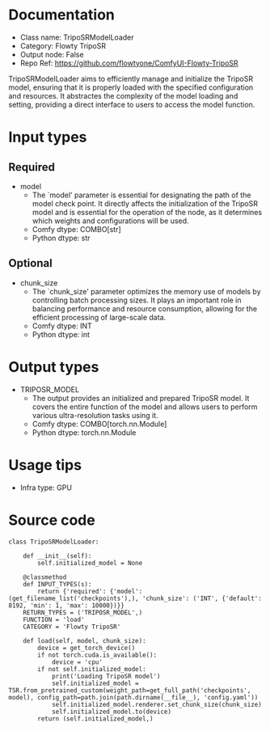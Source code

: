 # Documentation
- Class name: TripoSRModelLoader
- Category: Flowty TripoSR
- Output node: False
- Repo Ref: https://github.com/flowtyone/ComfyUI-Flowty-TripoSR

TripoSRModelLoader aims to efficiently manage and initialize the TripoSR model, ensuring that it is properly loaded with the specified configuration and resources. It abstractes the complexity of the model loading and setting, providing a direct interface to users to access the model function.

# Input types
## Required
- model
    - The `model' parameter is essential for designating the path of the model check point. It directly affects the initialization of the TripoSR model and is essential for the operation of the node, as it determines which weights and configurations will be used.
    - Comfy dtype: COMBO[str]
    - Python dtype: str
## Optional
- chunk_size
    - The `chunk_size' parameter optimizes the memory use of models by controlling batch processing sizes. It plays an important role in balancing performance and resource consumption, allowing for the efficient processing of large-scale data.
    - Comfy dtype: INT
    - Python dtype: int

# Output types
- TRIPOSR_MODEL
    - The output provides an initialized and prepared TripoSR model. It covers the entire function of the model and allows users to perform various ultra-resolution tasks using it.
    - Comfy dtype: COMBO[torch.nn.Module]
    - Python dtype: torch.nn.Module

# Usage tips
- Infra type: GPU

# Source code
```
class TripoSRModelLoader:

    def __init__(self):
        self.initialized_model = None

    @classmethod
    def INPUT_TYPES(s):
        return {'required': {'model': (get_filename_list('checkpoints'),), 'chunk_size': ('INT', {'default': 8192, 'min': 1, 'max': 10000})}}
    RETURN_TYPES = ('TRIPOSR_MODEL',)
    FUNCTION = 'load'
    CATEGORY = 'Flowty TripoSR'

    def load(self, model, chunk_size):
        device = get_torch_device()
        if not torch.cuda.is_available():
            device = 'cpu'
        if not self.initialized_model:
            print('Loading TripoSR model')
            self.initialized_model = TSR.from_pretrained_custom(weight_path=get_full_path('checkpoints', model), config_path=path.join(path.dirname(__file__), 'config.yaml'))
            self.initialized_model.renderer.set_chunk_size(chunk_size)
            self.initialized_model.to(device)
        return (self.initialized_model,)
```